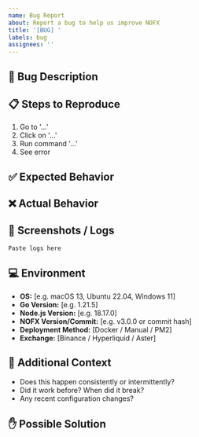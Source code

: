 ```yaml
---
name: Bug Report
about: Report a bug to help us improve NOFX
title: '[BUG] '
labels: bug
assignees: ''
---
```


## 🐛 Bug Description
<!-- A clear and concise description of what the bug is -->

## 📋 Steps to Reproduce
1. Go to '...'
2. Click on '...'
3. Run command '...'
4. See error

## ✅ Expected Behavior
<!-- What you expected to happen -->

## ❌ Actual Behavior
<!-- What actually happened -->

## 📸 Screenshots / Logs
<!-- If applicable, add screenshots or error logs to help explain your problem -->

```
Paste logs here
```

## 💻 Environment
- **OS:** [e.g. macOS 13, Ubuntu 22.04, Windows 11]
- **Go Version:** [e.g. 1.21.5]
- **Node.js Version:** [e.g. 18.17.0]
- **NOFX Version/Commit:** [e.g. v3.0.0 or commit hash]
- **Deployment Method:** [Docker / Manual / PM2]
- **Exchange:** [Binance / Hyperliquid / Aster]

## 🔧 Additional Context
<!-- Add any other context about the problem here -->

- Does this happen consistently or intermittently?
- Did it work before? When did it break?
- Any recent configuration changes?

## ✋ Possible Solution
<!-- Optional: If you have ideas on how to fix this -->
